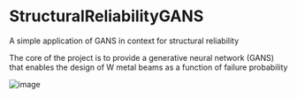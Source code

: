 # StructuralReliabilityGANS
A simple application of GANS in context for structural reliability


The core of ​​the project is to provide a generative neural network (GANS) that enables the design of W metal beams as a function of failure probability

![image](https://github.com/brhenri-mr/StructuralReliabilityGANS/assets/83376956/60d5b273-53a6-457a-b859-d26a8cbd6e79)
